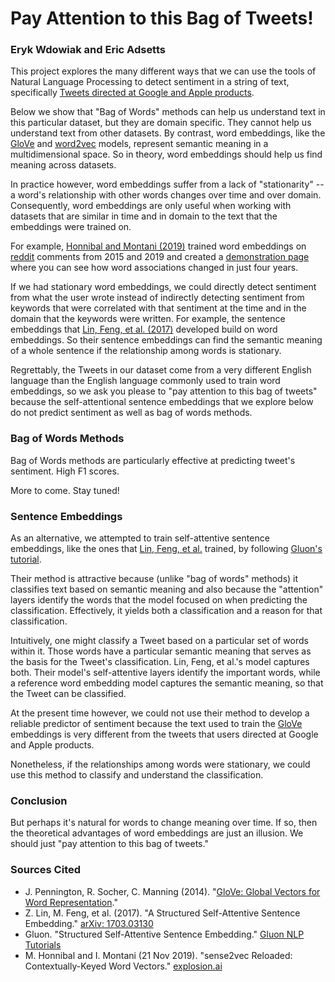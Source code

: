 # Pay Attention to this Bag of Tweets!

### Eryk Wdowiak and Eric Adsetts

This project explores the many different ways that we can use the tools of Natural Language Processing to detect sentiment in a string of text, specifically [Tweets directed at Google and Apple products](https://data.world/crowdflower/brands-and-product-emotions/).

Below we show that "Bag of Words" methods can help us understand text in this particular dataset, but they are domain specific.  They cannot help us understand text from other datasets.  By contrast, word embeddings, like the [GloVe](https://nlp.stanford.edu/projects/glove/) and [word2vec](https://en.wikipedia.org/wiki/Word2vec) models, represent semantic meaning in a multidimensional space.  So in theory, word embeddings should help us find meaning across datasets.

In practice however, word embeddings suffer from a lack of "stationarity" -- a word's relationship with other words changes over time and over domain.  Consequently, word embeddings are only useful when working with datasets that are similar in time and in domain to the text that the embeddings were trained on.

For example, [Honnibal and Montani (2019)](https://explosion.ai/blog/sense2vec-reloaded) trained word embeddings on [reddit](https://www.reddit.com/) comments from 2015 and 2019 and created a [demonstration page](https://explosion.ai/demos/sense2vec) where you can see how word associations changed in just four years.

If we had stationary word embeddings, we could directly detect sentiment from what the user wrote instead of indirectly detecting sentiment from keywords that were correlated with that sentiment at the time and in the domain that the keywords were written.  For example, the sentence embeddings that [Lin, Feng, et al. (2017)](https://arxiv.org/abs/1703.03130) developed build on word embeddings.  So their sentence embeddings can find the semantic meaning of a whole sentence if the relationship among words is stationary.

Regrettably, the Tweets in our dataset come from a very different English language than the English language commonly used to train word embeddings, so we ask you please to "pay attention to this bag of tweets" because the self-attentional sentence embeddings that we explore below do not predict sentiment as well as bag of words methods.


### Bag of Words Methods

Bag of Words methods are particularly effective at predicting tweet's sentiment.  High F1 scores.

More to come. Stay tuned!


### Sentence Embeddings

As an alternative, we attempted to train self-attentive sentence embeddings, like the ones that [Lin, Feng, et al.](https://arxiv.org/abs/1703.03130) trained, by following [Gluon's tutorial](https://gluon-nlp.mxnet.io/examples/sentence_embedding/self_attentive_sentence_embedding.html).

Their method is attractive because (unlike "bag of words" methods) it classifies text based on semantic meaning and also because the "attention" layers identify the words that the model focused on when predicting the classification.  Effectively, it yields both a classification and a reason for that classification.

Intuitively, one might classify a Tweet based on a particular set of words within it.  Those words have a particular semantic meaning that serves as the basis for the Tweet's classification.  Lin, Feng, et al.'s model captures both.  Their model's self-attentive layers identify the important words, while a reference word embedding model captures the semantic meaning, so that the Tweet can be classified.

At the present time however, we could not use their method to develop a reliable predictor of sentiment because the text used to train the [GloVe](https://nlp.stanford.edu/projects/glove/) embeddings is very different from the tweets that users directed at Google and Apple products.

Nonetheless, if the relationships among words were stationary, we could use this method to classify and understand the classification.

### Conclusion

But perhaps it's natural for words to change meaning over time.  If so, then the theoretical advantages of word embeddings are just an illusion.  We should just "pay attention to this bag of tweets."


### Sources Cited

* J. Pennington, R. Socher, C. Manning (2014). "[GloVe: Global Vectors for Word Representation](https://nlp.stanford.edu/projects/glove/)."
* Z. Lin, M. Feng, et al. (2017). "A Structured Self-Attentive Sentence Embedding." [arXiv: 1703.03130](https://arxiv.org/abs/1703.03130)
* Gluon. "Structured Self-Attentive Sentence Embedding." [Gluon NLP Tutorials](https://gluon-nlp.mxnet.io/examples/sentence_embedding/self_attentive_sentence_embedding.html)
* M. Honnibal and I. Montani (21 Nov 2019). "sense2vec Reloaded: Contextually-Keyed Word Vectors." [explosion.ai](https://explosion.ai/blog/sense2vec-reloaded)




